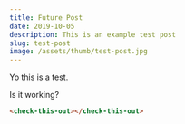 ```yaml
---
title: Future Post
date: 2019-10-05
description: This is an example test post
slug: test-post
image: /assets/thumb/test-post.jpg
---
```


Yo this is a test.

Is it working?

```html
<check-this-out></check-this-out>
```

